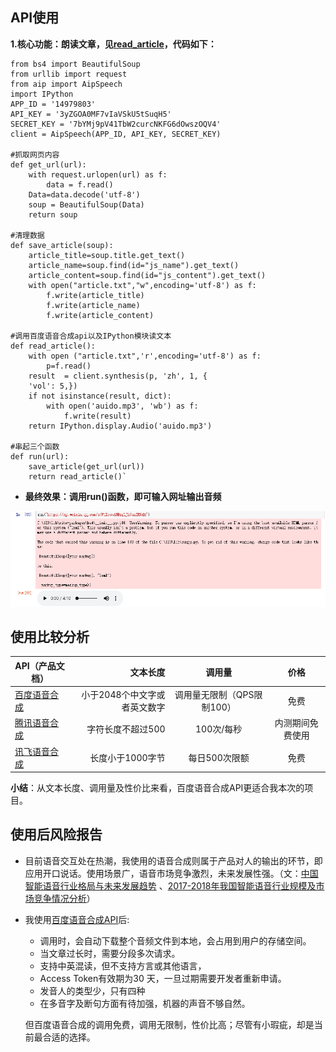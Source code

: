 ## API使用
**1.核心功能：朗读文章，见[read_article](/read_article.ipynb)，代码如下：**

```
from bs4 import BeautifulSoup
from urllib import request
from aip import AipSpeech
import IPython
APP_ID = '14979803'
API_KEY = '3yZGOA0MF7vIaVSkU5tSuqH5'
SECRET_KEY = '7bYMj9pV41TbW2curcNKFG6dOwszOQV4'
client = AipSpeech(APP_ID, API_KEY, SECRET_KEY)

#抓取网页内容
def get_url(url):
    with request.urlopen(url) as f:
        data = f.read()
    Data=data.decode('utf-8')
    soup = BeautifulSoup(Data)
    return soup
	
#清理数据
def save_article(soup):
    article_title=soup.title.get_text()
    article_name=soup.find(id="js_name").get_text()
    article_content=soup.find(id="js_content").get_text()
    with open("article.txt","w",encoding='utf-8') as f:
        f.write(article_title)
        f.write(article_name)
        f.write(article_content)
		
#调用百度语音合成api以及IPython模块读文本
def read_article():
    with open ("article.txt",'r',encoding='utf-8') as f:
        p=f.read()
    result  = client.synthesis(p, 'zh', 1, {
    'vol': 5,})
    if not isinstance(result, dict):
        with open('auido.mp3', 'wb') as f:
            f.write(result)
    return IPython.display.Audio('auido.mp3')

#串起三个函数
def run(url):
    save_article(get_url(url))
    return read_article()`

```
- **最终效果：调用run()函数，即可输入网址输出音频**

![效果.png](/img/效果.png)



## 使用比较分析 

| API（产品文档）  | 文本长度  |  调用量  |价格|
| --------   | -----:  | :----:  | :----:  |
| [百度语音合成](http://ai.baidu.com/docs#/TTS-API/top)    | 小于2048个中文字或者英文数字   |  调用量无限制（QPS限制100）    |免费|
| [腾讯语音合成](https://cloud.tencent.com/document/api/441/18086)       |   字符长度不超过500   |  100次/每秒   |内测期间免费使用|
| [讯飞语音合成](https://doc.xfyun.cn/rest_api/%E8%AF%AD%E9%9F%B3%E5%90%88%E6%88%90.html)       |   长度小于1000字节    |  每日500次限额 |免费|

**小结**：从文本长度、调用量及性价比来看，百度语音合成API更适合我本次的项目。


## 使用后风险报告

- 目前语音交互处在热潮，我使用的语音合成则属于产品对人的输出的环节，即应用开口说话。使用场景广，语音市场竞争激烈，未来发展性强。（文：[中国智能语音行业格局与未来发展趋势](http://www.woshipm.com/it/590207.html) 、[2017-2018年我国智能语音行业规模及市场竞争情况分析](http://www.chyxx.com/industry/201809/675473.html)）
- 我使用[百度语音合成API](http://ai.baidu.com/tech/speech/tts)后:
	- 调用时，会自动下载整个音频文件到本地，会占用到用户的存储空间。
	- 当文章过长时，需要分段多次请求。
	- 支持中英混读，但不支持方言或其他语言，
	- Access Token有效期为30 天，一旦过期需要开发者重新申请。
	- 发音人的类型少，只有四种
	- 在多音字及断句方面有待加强，机器的声音不够自然。

  但百度语音合成的调用免费，调用无限制，性价比高；尽管有小瑕疵，却是当前最合适的选择。